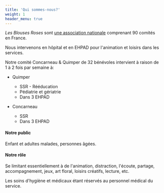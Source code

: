 ```yaml
---
title: 'Qui sommes-nous?'
weight: 1
header_menu: true
---
```


_Les Blouses Roses_ sont [une association nationale](https://www.lesblousesroses.asso.fr/fr/) comprenant 90 comités en France.

Nous intervenons en hôpital et en EHPAD pour l'animation et loisirs dans les services.

Notre comité Concarneau & Quimper de 32 bénévoles intervient à raison de 1 à 2 fois par semaine à:

- Quimper
  - SSR - Rééducation
  - Pédiatrie et gériatrie
  - Dans 3 EHPAD

- Concarneau
  - SSR
  - Dans 3 EHPAD

#### Notre public

Enfant et adultes malades, personnes âgées.

#### Notre rôle

Se limitant essentiellement à de l'animation, distraction, l'écoute, partage, accompagnement, jeux, art floral, loisirs créatifs, lecture, etc.

Les soins d'hygiène et médicaux étant réservés au personnel médical du service.

